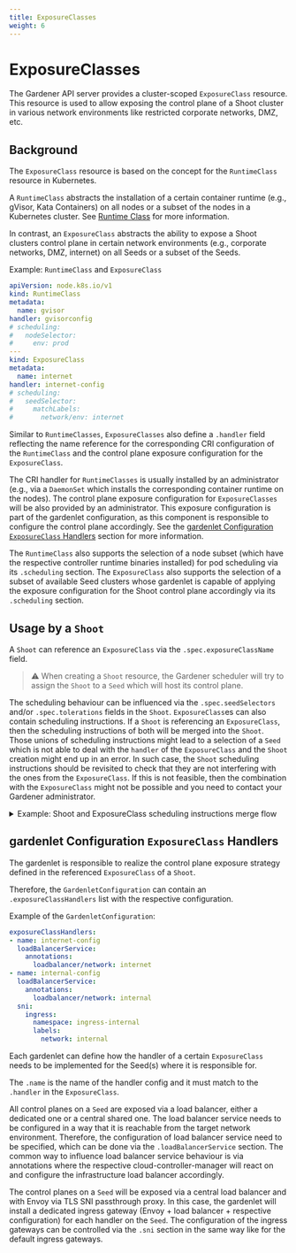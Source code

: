 ```yaml
---
title: ExposureClasses
weight: 6
---
```


# ExposureClasses

The Gardener API server provides a cluster-scoped `ExposureClass` resource.
This resource is used to allow exposing the control plane of a Shoot cluster in various network environments like restricted corporate networks, DMZ, etc.

## Background

The `ExposureClass` resource is based on the concept for the `RuntimeClass` resource in Kubernetes.

A `RuntimeClass` abstracts the installation of a certain container runtime (e.g., gVisor, Kata Containers) on all nodes or a subset of the nodes in a Kubernetes cluster.
See [Runtime Class](https://kubernetes.io/docs/concepts/containers/runtime-class/) for more information.

In contrast, an `ExposureClass` abstracts the ability to expose a Shoot clusters control plane in certain network environments (e.g., corporate networks, DMZ, internet) on all Seeds or a subset of the Seeds.

Example: `RuntimeClass` and `ExposureClass`

```yaml
apiVersion: node.k8s.io/v1
kind: RuntimeClass
metadata:
  name: gvisor
handler: gvisorconfig
# scheduling:
#   nodeSelector:
#     env: prod
---
kind: ExposureClass
metadata:
  name: internet
handler: internet-config
# scheduling:
#   seedSelector:
#     matchLabels:
#       network/env: internet
```

Similar to `RuntimeClasses`, `ExposureClasses` also define a `.handler` field reflecting the name reference for the corresponding CRI configuration of the `RuntimeClass` and the control plane exposure configuration for the `ExposureClass`.

The CRI handler for `RuntimeClasses` is usually installed by an administrator (e.g., via a `DaemonSet` which installs the corresponding container runtime on the nodes).
The control plane exposure configuration for `ExposureClasses` will be also provided by an administrator.
This exposure configuration is part of the gardenlet configuration, as this component is responsible to configure the control plane accordingly.
See the [gardenlet Configuration `ExposureClass` Handlers](#gardenlet-configuration-exposureclass-handlers) section for more information.

The `RuntimeClass` also supports the selection of a node subset (which have the respective controller runtime binaries installed) for pod scheduling via its `.scheduling` section.
The `ExposureClass` also supports the selection of a subset of available Seed clusters whose gardenlet is capable of applying the exposure configuration for the Shoot control plane accordingly via its `.scheduling` section.

## Usage by a `Shoot`

A `Shoot` can reference an `ExposureClass` via the `.spec.exposureClassName` field.

> :warning: When creating a `Shoot` resource, the Gardener scheduler will try to assign the `Shoot` to a `Seed` which will host its control plane.

The scheduling behaviour can be influenced via the `.spec.seedSelectors` and/or `.spec.tolerations` fields in the `Shoot`.
`ExposureClass`es can also contain scheduling instructions.
If a `Shoot` is referencing an `ExposureClass`, then the scheduling instructions of both will be merged into the `Shoot`.
Those unions of scheduling instructions might lead to a selection of a `Seed` which is not able to deal with the `handler` of the `ExposureClass` and the `Shoot` creation might end up in an error.
In such case, the `Shoot` scheduling instructions should be revisited to check that they are not interfering with the ones from the `ExposureClass`.
If this is not feasible, then the combination with the `ExposureClass` might not be possible and you need to contact your Gardener administrator.

<details>
<summary>Example: Shoot and ExposureClass scheduling instructions merge flow</summary>

1. Assuming there is the following `Shoot` which is referencing the `ExposureClass` below:

```yaml
apiVersion: core.gardener.cloud/v1beta1
kind: Shoot
metadata:
  name: abc
  namespace: garden-dev
spec:
  exposureClassName: abc
  seedSelectors:
    matchLabels:
      env: prod
---
apiVersion: core.gardener.cloud/v1beta1
kind: ExposureClass
metadata:
  name: abc
handler: abc
scheduling:
  seedSelector:
    matchLabels:
      network: internal
```

2. Both `seedSelectors` would be merged into the `Shoot`. The result would be the following:
```yaml
apiVersion: core.gardener.cloud/v1beta1
kind: Shoot
metadata:
  name: abc
  namespace: garden-dev
spec:
  exposureClassName: abc
  seedSelectors:
    matchLabels:
      env: prod
      network: internal
```

3. Now the Gardener Scheduler would try to find a `Seed` with those labels.
  - If there are **no** Seeds with matching labels for the seed selector, then the `Shoot` will be unschedulable.
  - If there are Seeds with matching labels for the seed selector, then the Shoot will be assigned to the best candidate after the scheduling strategy is applied, see [Gardener Scheduler](../concepts/scheduler.md#algorithm-overview).
    - If the `Seed` is **not** able to serve the `ExposureClass` handler `abc`, then the Shoot will end up in error state.
    - If the `Seed` is able to serve the `ExposureClass` handler `abc`, then the `Shoot` will be created.

</details>

## gardenlet Configuration `ExposureClass` Handlers

The gardenlet is responsible to realize the control plane exposure strategy defined in the referenced `ExposureClass` of a `Shoot`.

Therefore, the `GardenletConfiguration` can contain an `.exposureClassHandlers` list with the respective configuration.

Example of the `GardenletConfiguration`:

```yaml
exposureClassHandlers:
- name: internet-config
  loadBalancerService:
    annotations:
      loadbalancer/network: internet
- name: internal-config
  loadBalancerService:
    annotations:
      loadbalancer/network: internal
  sni:
    ingress:
      namespace: ingress-internal
      labels:
        network: internal
```

Each gardenlet can define how the handler of a certain `ExposureClass` needs to be implemented for the Seed(s) where it is responsible for.

The `.name` is the name of the handler config and it must match to the `.handler` in the `ExposureClass`.

All control planes on a `Seed` are exposed via a load balancer, either a dedicated one or a central shared one.
The load balancer service needs to be configured in a way that it is reachable from the target network environment.
Therefore, the configuration of load balancer service need to be specified, which can be done via the `.loadBalancerService` section.
The common way to influence load balancer service behaviour is via annotations where the respective cloud-controller-manager will react on and configure the infrastructure load balancer accordingly.

The control planes on a `Seed` will be exposed via a central load balancer and with Envoy via TLS SNI passthrough proxy.
In this case, the gardenlet will install a dedicated ingress gateway (Envoy + load balancer + respective configuration) for each handler on the `Seed`.
The configuration of the ingress gateways can be controlled via the `.sni` section in the same way like for the default ingress gateways.
